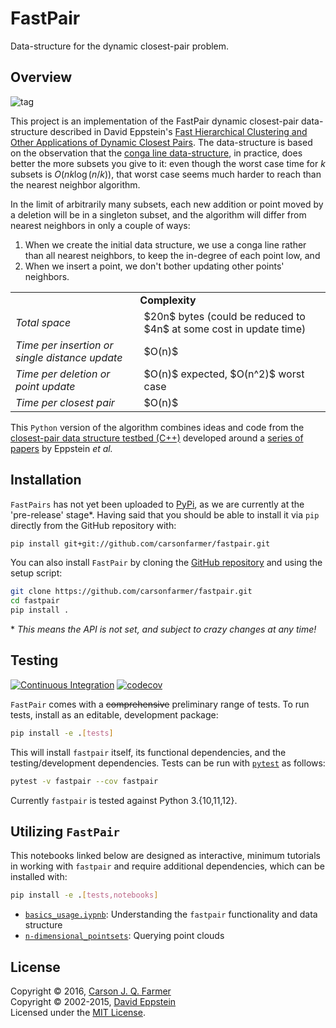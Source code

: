 # FastPair

Data-structure for the dynamic closest-pair problem.

## Overview

![tag](https://img.shields.io/github/v/release/carsonfarmer/fastpair?include_prereleases&sort=semver)

This project is an implementation of the FastPair dynamic closest-pair data-structure described in David Eppstein's [Fast Hierarchical Clustering and Other Applications of Dynamic Closest Pairs](http://dl.acm.org/citation.cfm?id=351829).
The data-structure is based on the observation that the [conga line data-structure](https://www.ics.uci.edu/~eppstein/projects/pairs/Methods/), in practice, does better the more subsets you give to it: even though the worst case time for $k$ subsets is $O(nk\log{(n/k)})$, that worst case seems much harder to reach than the nearest neighbor algorithm.

In the limit of arbitrarily many subsets, each new addition or point moved by a deletion will be in a singleton subset, and the algorithm will differ from nearest neighbors in only a couple of ways:

1. When we create the initial data structure, we use a conga line rather than all nearest neighbors, to keep the in-degree of each point low, and
2. When we insert a point, we don't bother updating other points' neighbors.

<table>
  <tr>
    <td align="center" colspan="2"><b>Complexity</b></td>
  </tr>
  <tr>
    <td><i>Total space</i></td>
    <td>$20n$ bytes (could be reduced to $4n$ at some cost in update time)</td>
  </tr>
 <tr>
    <td><i>Time per insertion or single distance update</i></td>
    <td>$O(n)$ </td>
  </tr>
 <tr>
    <td><i>Time per deletion or point update</i></td>
    <td>$O(n)$ expected, $O(n^2)$ worst case</td>
  </tr>
 <tr>
    <td><i>Time per closest pair</i></td>
    <td>$O(n)$</td>
  </tr>
</table>

This `Python` version of the algorithm combines ideas and code from the [closest-pair data structure testbed (C++)](https://www.ics.uci.edu/~eppstein/projects/pairs/Source/testbed/) developed around a [series of papers](https://www.ics.uci.edu/~eppstein/projects/pairs/Papers/) by Eppstein *et al.*

## Installation

`FastPairs` has not yet been uploaded to [PyPi](https://pypi.python.org/pypi), as we are currently at the 'pre-release' stage\*. Having said that you should be able to install it via `pip` directly from the GitHub repository with:

```bash
pip install git+git://github.com/carsonfarmer/fastpair.git
```

You can also install `FastPair` by cloning the [GitHub repository](https://github.com/carsonfarmer/fastpair) and using the setup script:

```bash
git clone https://github.com/carsonfarmer/fastpair.git
cd fastpair
pip install .
```

\* *This means the API is not set, and subject to crazy changes at any time!*

## Testing

[![Continuous Integration](https://github.com/carsonfarmer/fastpair/actions/workflows/testing.yml/badge.svg)](https://github.com/carsonfarmer/fastpair/actions/workflows/testing.yml)
[![codecov](https://codecov.io/gh/carsonfarmer/fastpair/branch/main/graph/badge.svg)](https://codecov.io/gh/carsonfarmer/fastpair)

`FastPair` comes with a <del>comprehensive</del> preliminary range of tests. To run tests, install as an editable, development package:

```bash
pip install -e .[tests]
```

This will install `fastpair` itself, its functional dependencies, and the testing/development dependencies. Tests can be run with [`pytest`](http://pytest.org/latest/) as follows:

```bash
pytest -v fastpair --cov fastpair
```

Currently `fastpair` is tested against Python 3.{10,11,12}.

## Utilizing `FastPair`

This notebooks linked below are designed as interactive, minimum tutorials in working with `fastpair` and require additional dependencies, which can be installed with:

```bash
pip install -e .[tests,notebooks]
```

* [`basics_usage.iypnb`](https://github.com/carsonfarmer/fastpair/notebooks/basics_usage.iypnb): Understanding the `fastpair` functionality and data structure
* [`n-dimensional_pointsets`](https://github.com/carsonfarmer/fastpair/notebooks/n-dimensional_pointsets.iypnb): Querying point clouds

## License

Copyright © 2016, [Carson J. Q. Farmer](http://carsonfarmer.com/)  
Copyright © 2002-2015, [David Eppstein](https://www.ics.uci.edu/~eppstein/)  
Licensed under the [MIT License](http://opensource.org/licenses/MIT).  
